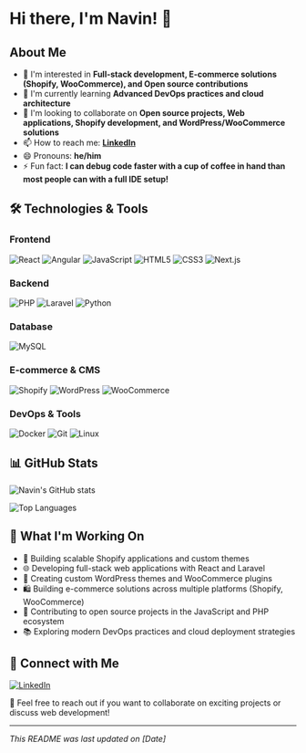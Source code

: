 # Hi there, I'm Navin! 👋

## About Me
- 👀 I'm interested in **Full-stack development, E-commerce solutions (Shopify, WooCommerce), and Open source contributions**
- 🌱 I'm currently learning **Advanced DevOps practices and cloud architecture**
- 💞️ I'm looking to collaborate on **Open source projects, Web applications, Shopify development, and WordPress/WooCommerce solutions**
- 📫 How to reach me: **[LinkedIn](https://www.linkedin.com/in/navinkumar-m/)**
- 😄 Pronouns: **he/him**
- ⚡ Fun fact: **I can debug code faster with a cup of coffee in hand than most people can with a full IDE setup!**

## 🛠️ Technologies & Tools

### Frontend
![React](https://img.shields.io/badge/React-20232A?style=for-the-badge&logo=react&logoColor=61DAFB)
![Angular](https://img.shields.io/badge/Angular-DD0031?style=for-the-badge&logo=angular&logoColor=white)
![JavaScript](https://img.shields.io/badge/JavaScript-F7DF1E?style=for-the-badge&logo=javascript&logoColor=black)
![HTML5](https://img.shields.io/badge/HTML5-E34F26?style=for-the-badge&logo=html5&logoColor=white)
![CSS3](https://img.shields.io/badge/CSS3-1572B6?style=for-the-badge&logo=css3&logoColor=white)
![Next.js](https://img.shields.io/badge/Next.js-000000?style=for-the-badge&logo=next.js&logoColor=white)


### Backend
![PHP](https://img.shields.io/badge/PHP-777BB4?style=for-the-badge&logo=php&logoColor=white)
![Laravel](https://img.shields.io/badge/Laravel-FF2D20?style=for-the-badge&logo=laravel&logoColor=white)
![Python](https://img.shields.io/badge/Python-3776AB?style=for-the-badge&logo=python&logoColor=white)

### Database
![MySQL](https://img.shields.io/badge/MySQL-4479A1?style=for-the-badge&logo=mysql&logoColor=white)

### E-commerce & CMS
![Shopify](https://img.shields.io/badge/Shopify-7AB55C?style=for-the-badge&logo=shopify&logoColor=white)
![WordPress](https://img.shields.io/badge/WordPress-21759B?style=for-the-badge&logo=wordpress&logoColor=white)
![WooCommerce](https://img.shields.io/badge/WooCommerce-96588A?style=for-the-badge&logo=woocommerce&logoColor=white)

### DevOps & Tools
![Docker](https://img.shields.io/badge/Docker-2496ED?style=for-the-badge&logo=docker&logoColor=white)
![Git](https://img.shields.io/badge/Git-F05032?style=for-the-badge&logo=git&logoColor=white)
![Linux](https://img.shields.io/badge/Linux-FCC624?style=for-the-badge&logo=linux&logoColor=black)

## 📊 GitHub Stats
![Navin's GitHub stats](https://github-readme-stats.vercel.app/api?username=navinnm&show_icons=true&theme=radical)

![Top Languages](https://github-readme-stats.vercel.app/api/top-langs/?username=navinnm&layout=compact&theme=radical)

## 🚀 What I'm Working On
- 🛒 Building scalable Shopify applications and custom themes
- 🌐 Developing full-stack web applications with React and Laravel
- 🔧 Creating custom WordPress themes and WooCommerce plugins
- 🛍️ Building e-commerce solutions across multiple platforms (Shopify, WooCommerce)
- 🔧 Contributing to open source projects in the JavaScript and PHP ecosystem
- 📚 Exploring modern DevOps practices and cloud deployment strategies

## 🤝 Connect with Me
[![LinkedIn](https://img.shields.io/badge/LinkedIn-0077B5?style=for-the-badge&logo=linkedin&logoColor=white)](https://www.linkedin.com/in/navinkumar-m/)

💬 Feel free to reach out if you want to collaborate on exciting projects or discuss web development!

---
*This README was last updated on [Date]*

<!---
navinnm/navinnm is a ✨ special ✨ repository because its `README.md` (this file) appears on your GitHub profile.
You can click the Preview link to take a look at your changes.
--->
